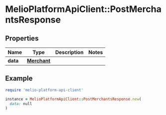 # MelioPlatformApiClient::PostMerchantsResponse

## Properties

| Name | Type | Description | Notes |
| ---- | ---- | ----------- | ----- |
| **data** | [**Merchant**](Merchant.md) |  |  |

## Example

```ruby
require 'melio-platform-api-client'

instance = MelioPlatformApiClient::PostMerchantsResponse.new(
  data: null
)
```

